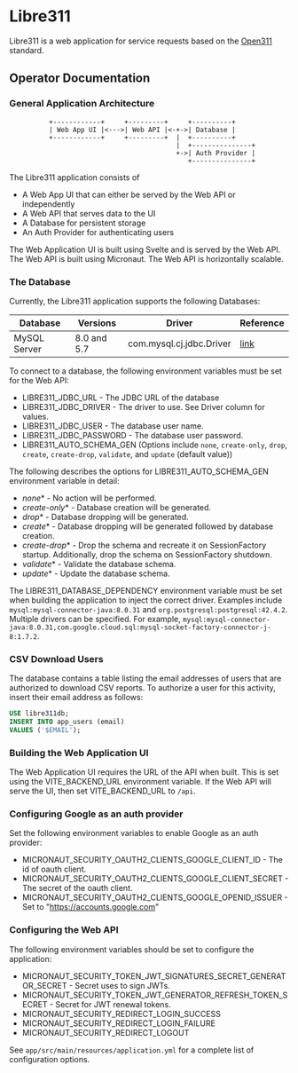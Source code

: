 # Libre311

Libre311 is a web application for service requests based on the [Open311](https://www.open311.org) standard.

## Operator Documentation

### General Application Architecture

              +------------+     +---------+     +----------+
              | Web App UI |<--->| Web API |<-+->| Database |
              +------------+     +---------+  |  +----------+
                                              |  +---------------+
                                              +->| Auth Provider |
                                                 +---------------+

The Libre311 application consists of

* A Web App UI that can either be served by the Web API or independently
* A Web API that serves data to the UI
* A Database for persistent storage
* An Auth Provider for authenticating users

The Web Application UI is built using Svelte and is served by the Web API.
The Web API is built using Micronaut.
The Web API is horizontally scalable.

### The Database

Currently, the Libre311 application supports the following Databases:

| Database     | Versions     | Driver                   | Reference                                                                                                                 |
|--------------|--------------|--------------------------|---------------------------------------------------------------------------------------------------------------------------|
| MySQL Server | 8.0 and 5.7  | com.mysql.cj.jdbc.Driver | [link](https://dev.mysql.com/doc/connector-j/8.0/en/connector-j-versions.html)                                            |

To connect to a database, the following environment variables must be set for the Web API:

* LIBRE311_JDBC_URL - The JDBC URL of the database
* LIBRE311_JDBC_DRIVER - The driver to use. See Driver column for values.
* LIBRE311_JDBC_USER - The database user name.
* LIBRE311_JDBC_PASSWORD - The database user password.
* LIBRE311_AUTO_SCHEMA_GEN (Options include `none`, `create-only`, `drop`, `create`, `create-drop`, `validate`, and `update` (default value))

The following describes the options for LIBRE311_AUTO_SCHEMA_GEN environment variable in detail:

* *none** - No action will be performed.
* *create-only** - Database creation will be generated.
* *drop** - Database dropping will be generated.
* *create** - Database dropping will be generated followed by database creation.
* *create-drop** - Drop the schema and recreate it on SessionFactory startup. Additionally, drop the schema on SessionFactory shutdown.
* *validate** - Validate the database schema.
* *update** - Update the database schema.

The LIBRE311_DATABASE_DEPENDENCY environment variable must be set when building the application to inject the correct driver.
Examples include `mysql:mysql-connector-java:8.0.31` and `org.postgresql:postgresql:42.4.2`.
Multiple drivers can be specified.
For example, `mysql:mysql-connector-java:8.0.31,com.google.cloud.sql:mysql-socket-factory-connector-j-8:1.7.2`.

### CSV Download Users

The database contains a table listing the email addresses of users that are authorized to download CSV reports.
To authorize a user for this activity, insert their email address as follows:

```sql
USE libre311db;
INSERT INTO app_users (email)
VALUES ('$EMAIL');
```

### Building the Web Application UI

The Web Application UI requires the URL of the API when built.
This is set using the VITE_BACKEND_URL environment variable.
If the Web API will serve the UI, then set VITE_BACKEND_URL to `/api`.

### Configuring Google as an auth provider

Set the following environment variables to enable Google as an auth provider:

* MICRONAUT_SECURITY_OAUTH2_CLIENTS_GOOGLE_CLIENT_ID - The id of oauth client.
* MICRONAUT_SECURITY_OAUTH2_CLIENTS_GOOGLE_CLIENT_SECRET - The secret of the oauth client.
* MICRONAUT_SECURITY_OAUTH2_CLIENTS_GOOGLE_OPENID_ISSUER - Set to "https://accounts.google.com"

### Configuring the Web API

The following environment variables should be set to configure the application:

* MICRONAUT_SECURITY_TOKEN_JWT_SIGNATURES_SECRET_GENERATOR_SECRET - Secret uses to sign JWTs.
* MICRONAUT_SECURITY_TOKEN_JWT_GENERATOR_REFRESH_TOKEN_SECRET - Secret for JWT renewal tokens.
* MICRONAUT_SECURITY_REDIRECT_LOGIN_SUCCESS
* MICRONAUT_SECURITY_REDIRECT_LOGIN_FAILURE
* MICRONAUT_SECURITY_REDIRECT_LOGOUT

See `app/src/main/resources/application.yml` for a complete list of configuration options.
